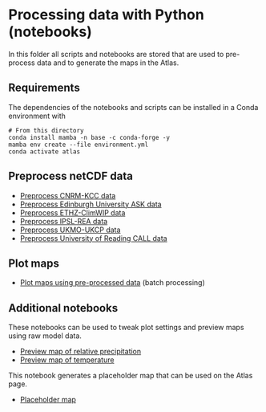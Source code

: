 # Processing data with Python (notebooks)

In this folder all scripts and notebooks are stored that are used to pre-process
data and to generate the maps in the Atlas.

## Requirements

The dependencies of the notebooks and scripts can be installed in a Conda environment with

```shell
# From this directory
conda install mamba -n base -c conda-forge -y
mamba env create --file environment.yml
conda activate atlas
```

## Preprocess netCDF data

- [Preprocess CNRM-KCC data](cleanup_CNRM_KCC_atlas_netcdf.ipynb)
- [Preprocess Edinburgh University ASK data](cleanup_EdinU_ASK_atlas_netcdf.ipynb)
- [Preprocess ETHZ-ClimWIP data](cleanup_ETHZ_ClimWIP_atlas_netcdf.ipynb)
- [Preprocess IPSL-REA data](cleanup_IPSL_REA_atlas_netcdf.ipynb)
- [Preprocess UKMO-UKCP data](cleanup_UKMO_UKCP_atlas_netcdf.ipynb)
- [Preprocess University of Reading CALL data](cleanup_UoR_CALL_atlas_netcdf.ipynb)

## Plot maps

- [Plot maps using pre-processed data](maps_creator_atlas_data.py) (batch processing)

## Additional notebooks

These notebooks can be used to tweak plot settings and preview maps using raw
model data.

- [Preview map of relative precipitation](maps_prototype_prec.ipynb)
- [Preview map of temperature](maps_prototype_tas.ipynb)

This notebook generates a placeholder map that can be used on the Atlas page.

- [Placeholder map](maps_placeholder.ipynb)
